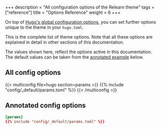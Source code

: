 +++
description = "All configuration options of the Relearn theme"
tags = ["reference"]
title = "Options Reference"
weight = 6
+++

On top of [Hugo's global configuration options](https://gohugo.io/overview/configuration/), you can set further options unique to the theme in your `hugo.toml`.

This is the complete list of theme options. Note that all these options are explained in detail in other sections of this documentation.

The values shown here, reflect the options active in this documentation. The default values can be taken from the [annotated example](#annotated-config-options) below.

## All config options

{{< multiconfig file=hugo section=params >}}
{{% include "config/_default/params.toml" %}}
{{< /multiconfig >}}

## Annotated config options

````toml {title="hugo.toml"}
[params]
{{% include "config/_default/params.toml" %}}
````
